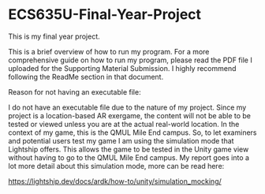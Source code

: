 # ECS635U-Final-Year-Project
This is my final year project.

This is a brief overview of how to run my program. For a more comprehensive guide on how to run my program, please read the PDF file I uploaded for the Supporting Material Submission. I highly recommend following the ReadMe section in that document.

Reason for not having an executable file:

I do not have an executable file due to the nature of my project. Since my project is a location-based AR exergame, the content will not be able to be tested or viewed unless you are at the actual real-world location. In the context of my game, this is the QMUL Mile End campus. So, to let examiners and potential users test my game I am using the simulation mode that Lightship offers. This allows the game to be tested in the Unity game view without having to go to the QMUL Mile End campus. My report goes into a lot more detail about this simulation mode, more can be read here:

https://lightship.dev/docs/ardk/how-to/unity/simulation_mocking/


